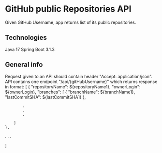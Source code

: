 # GitHub public Repositories API
Given GitHub Username, app returns list of its public repositories.

## Technologies
Java 17
Spring Boot 3.1.3

## General info

Request given to an API should contain header "Accept: application/json".
API contains one endpoint "/api/{gitHubUsername}" which returns response in format:
[
    {
        "repositoryName": ${repositoryName1},
        "ownerLogin": ${ownerLogin},
        "branches": [
            {
                "branchName": ${branchName1},
                "lastCommitSHA": ${lastCommitSHA1}
            },

            .
            .
            .

        ]
    },

   .
   .
   .

]

